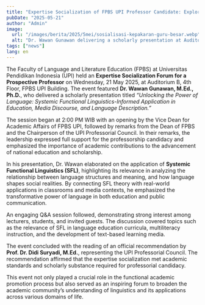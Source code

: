 ```yaml
---
title: "Expertise Socialization of FPBS UPI Professor Candidate: Exploring Language through a Functional Linguistic Approach"
pubDate: "2025-05-21"
author: "Admin"
image:
  url: "/images/berita/2025/5mei/sosialisasi-kepakaran-guru-besar.webp"
  alt: "Dr. Wawan Gunawan delivering a scholarly presentation at Auditorium B, 4th Floor, FPBS UPI Building"
tags: ["news"]
lang: en
---
```


The Faculty of Language and Literature Education (FPBS) at Universitas Pendidikan Indonesia (UPI) held an **Expertise Socialization Forum for a Prospective Professor** on Wednesday, 21 May 2025, at Auditorium B, 4th Floor, FPBS UPI Building. The event featured **Dr. Wawan Gunawan, M.Ed., Ph.D.**, who delivered a scholarly presentation titled *“Unlocking the Power of Language: Systemic Functional Linguistics-Informed Application in Education, Media Discourse, and Language Description.”*

The session began at 2:00 PM WIB with an opening by the Vice Dean for Academic Affairs of FPBS UPI, followed by remarks from the Dean of FPBS and the Chairperson of the UPI Professorial Council. In their remarks, the leadership expressed full support for the professorship candidacy and emphasized the importance of academic contributions to the advancement of national education and scholarship.

In his presentation, Dr. Wawan elaborated on the application of **Systemic Functional Linguistics (SFL)**, highlighting its relevance in analyzing the relationship between language structures and meaning, and how language shapes social realities. By connecting SFL theory with real-world applications in classrooms and media contexts, he emphasized the transformative power of language in both education and public communication.

An engaging Q&A session followed, demonstrating strong interest among lecturers, students, and invited guests. The discussion covered topics such as the relevance of SFL in language education curricula, multiliteracy instruction, and the development of text-based learning media.

The event concluded with the reading of an official recommendation by **Prof. Dr. Didi Suryadi, M.Ed.**, representing the UPI Professorial Council. The recommendation affirmed that the expertise socialization met academic standards and scholarly substance required for professorial candidacy.

This event not only played a crucial role in the functional academic promotion process but also served as an inspiring forum to broaden the academic community’s understanding of linguistics and its applications across various domains of life.
